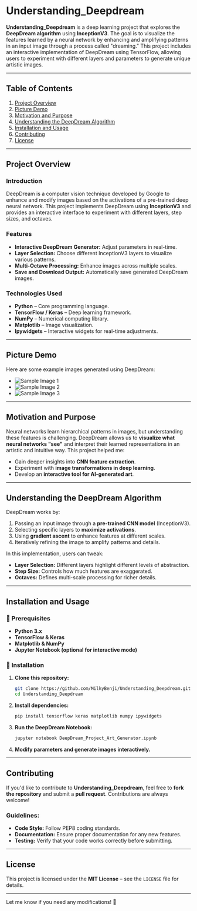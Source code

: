 # **Understanding_Deepdream**  

**Understanding_Deepdream** is a deep learning project that explores the **DeepDream algorithm** using **InceptionV3**. The goal is to visualize the features learned by a neural network by enhancing and amplifying patterns in an input image through a process called "dreaming." This project includes an interactive implementation of DeepDream using TensorFlow, allowing users to experiment with different layers and parameters to generate unique artistic images.  

---

## **Table of Contents**  

1. [Project Overview](#project-overview)  
2. [Picture Demo](#picture-demo)  
3. [Motivation and Purpose](#motivation-and-purpose)  
4. [Understanding the DeepDream Algorithm](#understanding-the-deepdream-algorithm)  
5. [Installation and Usage](#installation-and-usage)  
6. [Contributing](#contributing)  
7. [License](#license)  

---

## **Project Overview**  

### **Introduction**  

DeepDream is a computer vision technique developed by Google to enhance and modify images based on the activations of a pre-trained deep neural network. This project implements DeepDream using **InceptionV3** and provides an interactive interface to experiment with different layers, step sizes, and octaves.  

### **Features**  

- **Interactive DeepDream Generator:** Adjust parameters in real-time.  
- **Layer Selection:** Choose different InceptionV3 layers to visualize various patterns.  
- **Multi-Octave Processing:** Enhance images across multiple scales.  
- **Save and Download Output:** Automatically save generated DeepDream images.  

### **Technologies Used**  

- **Python** – Core programming language.  
- **TensorFlow / Keras** – Deep learning framework.  
- **NumPy** – Numerical computing library.  
- **Matplotlib** – Image visualization.  
- **Ipywidgets** – Interactive widgets for real-time adjustments.  

---

## **Picture Demo**  

Here are some example images generated using DeepDream:  

- ![Sample Image 1](https://github.com/user-attachments/assets/sample1.jpg)  
- ![Sample Image 2](https://github.com/user-attachments/assets/sample2.jpg)  
- ![Sample Image 3](https://github.com/user-attachments/assets/sample3.jpg)  

---

## **Motivation and Purpose**  

Neural networks learn hierarchical patterns in images, but understanding these features is challenging. DeepDream allows us to **visualize what neural networks "see"** and interpret their learned representations in an artistic and intuitive way. This project helped me:  

- Gain deeper insights into **CNN feature extraction**.  
- Experiment with **image transformations in deep learning**.  
- Develop an **interactive tool for AI-generated art**.  

---

## **Understanding the DeepDream Algorithm**  

DeepDream works by:  

1. Passing an input image through a **pre-trained CNN model** (InceptionV3).  
2. Selecting specific layers to **maximize activations**.  
3. Using **gradient ascent** to enhance features at different scales.  
4. Iteratively refining the image to amplify patterns and details.  

In this implementation, users can tweak:  

- **Layer Selection:** Different layers highlight different levels of abstraction.  
- **Step Size:** Controls how much features are exaggerated.  
- **Octaves:** Defines multi-scale processing for richer details.  

---

## **Installation and Usage**  

### **🔧 Prerequisites**  

- **Python 3.x**  
- **TensorFlow & Keras**  
- **Matplotlib & NumPy**  
- **Jupyter Notebook (optional for interactive mode)**  

### **📌 Installation**  

1. **Clone this repository:**  
   ```bash
   git clone https://github.com/MilkyBenji/Understanding_Deepdream.git
   cd Understanding_Deepdream
   ```  
2. **Install dependencies:**  
   ```bash
   pip install tensorflow keras matplotlib numpy ipywidgets
   ```  
3. **Run the DeepDream Notebook:**  
   ```bash
   jupyter notebook DeepDream_Project_Art_Generator.ipynb
   ```  
4. **Modify parameters and generate images interactively.**  

---

## **Contributing**  

If you'd like to contribute to **Understanding_Deepdream**, feel free to **fork the repository** and submit a **pull request**. Contributions are always welcome!  

### **Guidelines:**  

- **Code Style:** Follow PEP8 coding standards.  
- **Documentation:** Ensure proper documentation for any new features.  
- **Testing:** Verify that your code works correctly before submitting.  

---

## **License**  

This project is licensed under the **MIT License** – see the `LICENSE` file for details.  

---

Let me know if you need any modifications! 🚀

